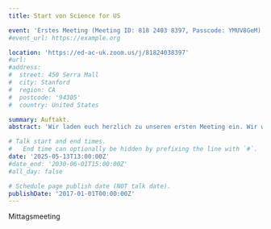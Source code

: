 ```yaml
---
title: Start von Science for US

event: 'Erstes Meeting (Meeting ID: 818 2403 8397, Passcode: YMUV8GeM)'
#event_url: https://example.org

location: 'https://ed-ac-uk.zoom.us/j/81824038397'
#url:  
#address:
#  street: 450 Serra Mall
#  city: Stanford
#  region: CA
#  postcode: '94305'
#  country: United States

summary: Auftakt.
abstract: 'Wir laden euch herzlich zu unseren ersten Meeting ein. Wir wollen euch über den aktuellen Stand informieren und danach gemeinsam diskutieren, wie wir die kommenden Meetings gemeinsam gestalten wollen. Nach einer kurzen Vorstellungsrunde, sammeln wir in Kleingruppen Ideen und Erfahrungen. Nach dem Meeting nutzen wir diese um die Agenda fürs nächste Meeting zu setzen.'

# Talk start and end times.
#   End time can optionally be hidden by prefixing the line with `#`.
date: '2025-05-13T13:00:00Z'
#date_end: '2030-06-01T15:00:00Z'
#all_day: false

# Schedule page publish date (NOT talk date).
publishDate: '2017-01-01T00:00:00Z'
---
```


Mittagsmeeting
